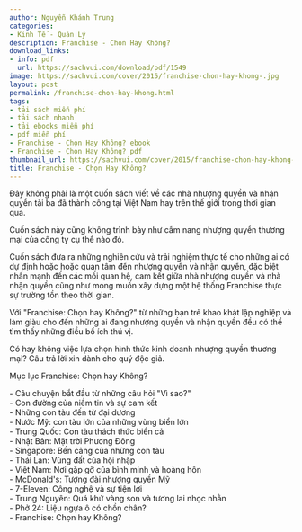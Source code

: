 ```yaml
---
author: Nguyễn Khánh Trung
categories:
- Kinh Tế - Quản Lý
description: Franchise - Chọn Hay Không?
download_links:
- info: pdf
  url: https://sachvui.com/download/pdf/1549
image: https://sachvui.com/cover/2015/franchise-chon-hay-khong-.jpg
layout: post
permalink: /franchise-chon-hay-khong.html
tags:
- tải sách miễn phí
- tải sách nhanh
- tải ebooks miễn phí
- pdf miễn phí
- Franchise - Chọn Hay Không? ebook
- Franchise - Chọn Hay Không? pdf
thumbnail_url: https://sachvui.com/cover/2015/franchise-chon-hay-khong-.jpg
title: Franchise - Chọn Hay Không?
---
```


 <div class="item-desc text-justify"> <p>Đây không phải là một cuốn sách viết về các nhà nhượng quyền và nhận quyền tài ba đã thành công tại Việt Nam hay trên thế giới trong thời gian qua.</p><p>Cuốn sách này cũng không trình bày như cẩm nang nhượng quyền thương mại của công ty cụ thể nào đó.</p><p>Cuốn sách đưa ra những nghiên cứu và trải nghiệm thực tế cho những ai có dự định hoặc hoặc quan tâm đến nhượng quyền và nhận quyền, đặc biệt nhấn mạnh đến các mối quan hệ, cam kết giữa nhà nhượng quyền và nhà nhận quyền cũng như mong muốn xây dựng một hệ thống Franchise thực sự trường tồn theo thời gian.</p><p>Với "Franchise: Chọn hay Không?" từ những bạn trẻ khao khát lập nghiệp và làm giàu cho đến những ai đang nhượng quyền và nhận quyền đều có thể tìm thấy những điều bổ ích thú vị.</p><p>Có hay không việc lựa chọn hình thức kinh doanh nhượng quyền thương mại? Câu trả lời xin dành cho quý độc giả.</p><p>Mục lục Franchise: Chọn hay Không?</p><p>- Câu chuyện bắt đầu từ những câu hỏi "Vì sao?"<br>- Con đường của niềm tin và sự cam kết<br>- Những con tàu đến từ đại dương<br>- Nước Mỹ: con tàu lớn của những vùng biển lớn<br>- Trung Quốc: Con tàu thách thức biển cả<br>- Nhật Bản: Mặt trời Phương Đông<br>- Singapore: Bến cảng của những con tàu<br>- Thái Lan: Vùng đất của hội nhập<br>- Việt Nam: Nơi gặp gỡ của bình minh và hoàng hôn<br>- McDonald's: Tượng đài nhượng quyền Mỹ<br>- 7-Eleven: Công nghệ và sự tiện lợi<br>- Trung Nguyên: Quá khứ vàng son và tương lai nhọc nhằn<br>- Phở 24: Liệu ngựa ô có chồn chân?<br>- Franchise: Chọn hay Không?</p> </div>